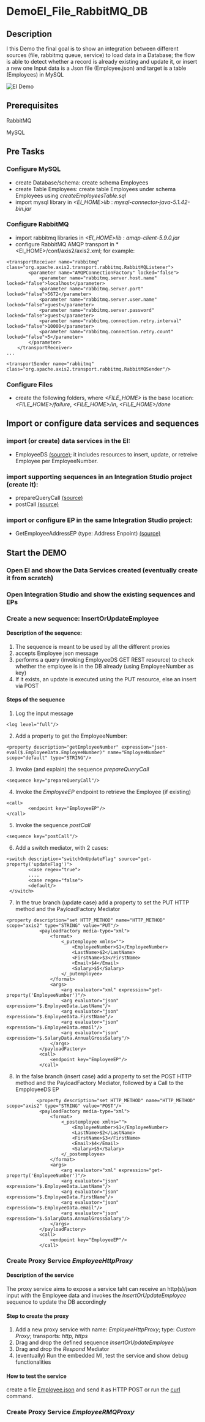 # DemoEI_File_RabbitMQ_DB
## Description
I this Demo the final goal is to show an integration between different sources (file, rabbitmq queue, service) to load data in a Database; the flow is able to detect whether a record is already existing and update it, or insert a new one
Input data is a Json file (Employee.json) and target is a table (Employees) in MySQL

![EI Demo](Image.png)

## Prerequisites
RabbitMQ

MySQL

## Pre Tasks
### Configure MySQL
- create Database/schema: create schema Employees
- create Table Employees: create table Employees under schema Employees using *createEmployeesTable.sql*
- import mysql library in *<EI_HOME>lib* : *mysql-connector-java-5.1.42-bin.jar*
### Configure RabbitMQ
- import rabbitmq libraries in *<EI_HOME>lib* : *amqp-client-5.9.0.jar*
- configure RabbitMQ AMQP transport in *<EI_HOME>/conf/axis2/axis2.xml; for example:
```
<transportReceiver name="rabbitmq" class="org.apache.axis2.transport.rabbitmq.RabbitMQListener">
        <parameter name="AMQPConnectionFactory" locked="false">
            <parameter name="rabbitmq.server.host.name" locked="false">localhost</parameter>
            <parameter name="rabbitmq.server.port" locked="false">5672</parameter>
            <parameter name="rabbitmq.server.user.name" locked="false">guest</parameter>
            <parameter name="rabbitmq.server.password" locked="false">guest</parameter>
            <parameter name="rabbitmq.connection.retry.interval" locked="false">10000</parameter>
            <parameter name="rabbitmq.connection.retry.count" locked="false">5</parameter>
        </parameter>
    </transportReceiver>
...

<transportSender name="rabbitmq" class="org.apache.axis2.transport.rabbitmq.RabbitMQSender"/>
```
### Configure Files
- create the following folders, where *<FILE_HOME>* is the base location: *<FILE_HOME>/failure*, *<FILE_HOME>/in*, *<FILE_HOME>/done*

## Import or configure data services and sequences
### import (or create) data services in the EI: 
- EmployeeDS [(source)](supportingSeq&EP/EmployeeDS.xml); it includes resources to insert, update, or retreive Employee per EmployeeNumber.
### import supporting sequences in an Integration Studio project (create it):
- prepareQueryCall [(source)](supportingSeq&EP/prepareQueryCall.xml)
- postCall [(source)](supportingSeq&EP/postCall.xml)
### import or configure EP in the same Integration Studio project:
- GetEmployeeAddressEP (type: Address Enpoint) [(source)](supportingSeq&EP/GetEmployeeAddressEP.xml)
## Start the DEMO
### Open EI and show the Data Services created (eventually create it from scratch)
### Open Integration Studio and show the existing sequences and EPs
### Create a new sequence: InsertOrUpdateEmployee
#### Description of the sequence:
1. The sequence is meant to be used by all the different proxies
2. accepts Employee json message
3. performs a query (invoking EmployeeDS GET REST resource) to check whether the employee is in the DB already (using EmployeeNumber as key)
4. If it exists, an update is executed using the PUT resource, else an insert via POST
#### Steps of the sequence
1. Log the input message
```
<log level="full"/>
```
2. Add a property to get the EmployeeNumber:
```
<property description="getEmployeeNumber" expression="json-eval($.EmployeeData.EmployeeNumber)" name="EmployeeNumber" scope="default" type="STRING"/>
```
3. Invoke (and explain) the sequence *prepareQueryCall*
```
<sequence key="prepareQueryCall"/>
```
4. Invoke the *EmployeeEP* endpoint to retrieve the Employee (if existing)
```
<call>
        <endpoint key="EmployeeEP"/>
</call>
```
5. Invoke the sequence *postCall*
```
<sequence key="postCall"/>
```
6. Add a switch mediator, with 2 cases:
```
<switch description="switchOnUpdateFlag" source="get-property('updateFlag')">
        <case regex="true">
        ....
        <case regex="false">
        <default/>
 </switch>
```
7. In the true branch (update case) add a property to set the PUT HTTP method and the PayloadFactory Mediator
```
<property description="set HTTP_METHOD" name="HTTP_METHOD" scope="axis2" type="STRING" value="PUT"/>
            <payloadFactory media-type="xml">
                <format>
                    <_putemployee xmlns="">
                        <EmployeeNumber>$1</EmployeeNumber>
                        <LastName>$2</LastName>
                        <FirstName>$3</FirstName>
                        <Email>$4</Email>
                        <Salary>$5</Salary>
                    </_putemployee>
                </format>
                <args>
                    <arg evaluator="xml" expression="get-property('EmployeeNumber')"/>
                    <arg evaluator="json" expression="$.EmployeeData.LastName"/>
                    <arg evaluator="json" expression="$.EmployeeData.FirstName"/>
                    <arg evaluator="json" expression="$.EmployeeData.email"/>
                    <arg evaluator="json" expression="$.SalaryData.AnnualGrossSalary"/>
                </args>
            </payloadFactory>
            <call>
                <endpoint key="EmployeeEP"/>
            </call>
```
8. In the false branch (insert case) add a property to set the POST HTTP method and the PayloadFactory Mediator, followed by a Call to the EmpployeeDS EP
```
           <property description="set HTTP_METHOD" name="HTTP_METHOD" scope="axis2" type="STRING" value="POST"/>
            <payloadFactory media-type="xml">
                <format>
                    <_postemployee xmlns="">
                        <EmployeeNumber>$1</EmployeeNumber>
                        <LastName>$2</LastName>
                        <FirstName>$3</FirstName>
                        <Email>$4</Email>
                        <Salary>$5</Salary>
                    </_postemployee>
                </format>
                <args>
                    <arg evaluator="xml" expression="get-property('EmployeeNumber')"/>
                    <arg evaluator="json" expression="$.EmployeeData.LastName"/>
                    <arg evaluator="json" expression="$.EmployeeData.FirstName"/>
                    <arg evaluator="json" expression="$.EmployeeData.email"/>
                    <arg evaluator="json" expression="$.SalaryData.AnnualGrossSalary"/>
                </args>
            </payloadFactory>
            <call>
                <endpoint key="EmployeeEP"/>
            </call>
```
### Create Proxy Service *EmployeeHttpProxy*
#### Description of the service
The proxy service aims to expose a service taht can receive an http(s)/json input with the Employee data and invokes the *InsertOrUpdateEmployee* sequence to update the DB accordingly
#### Step to create the proxy
1. Add a new proxy service with name: *EmployeeHttpProxy*; type: *Custom Proxy*; transports: *http, https*
2. Drag and drop the defined sequence *InsertOrUpdateEmployee*
3. Drag and drop the *Respond* Mediator
4. (eventually) Run the embedded MI, test the service and show debug functionalities
#### How to test the service
create a file [Employee.json](testdata/Employee.json) and send it as HTTP POST or run the [curl](testdata/scripts/curl) command.
### Create Proxy Service *EmployeeRMQProxy*

